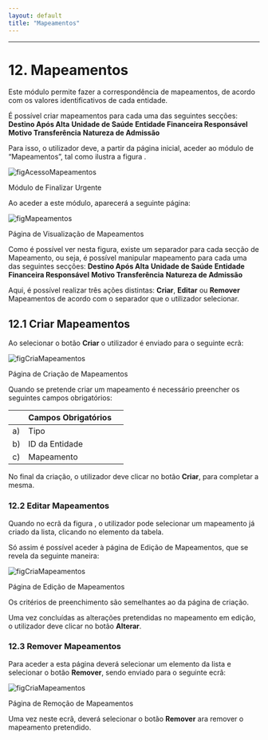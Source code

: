 ```yaml
---
layout: default
title: "Mapeamentos"
---
```



---
<div id="mapeamentos"></div>

# 12. Mapeamentos

Este módulo permite fazer a correspondência de mapeamentos, de acordo com os valores identificativos de cada entidade.

É possível criar mapeamentos para cada uma das seguintes secções:
**Destino Após Alta**
**Unidade de Saúde**
**Entidade Financeira Responsável**
**Motivo Transferência**
**Natureza de Admissão**

Para isso, o utilizador deve, a partir da página inicial, aceder ao módulo de “Mapeamentos”, tal como ilustra a figura [](#figAcessoMapeamentos). 

![figAcessoMapeamentos](img/pages/12_1.jpg)   

<p class="caption" id="figAcessoMapeamentos">Módulo de Finalizar Urgente</p>

Ao aceder a este módulo, aparecerá a seguinte página:

![figMapeamentos](img/pages/12_2.jpg)

<p class="caption" id="figMapeamentos">Página de Visualização de Mapeamentos</p>

Como é possível ver nesta figura, existe um separador para cada secção de Mapeamento, ou seja, é possível manipular mapeamento para cada uma das seguintes secções:
**Destino Após Alta**
**Unidade de Saúde**
**Entidade Financeira Responsável**
**Motivo Transferência**
**Natureza de Admissão**

Aqui, é possível realizar três ações distintas: **Criar**, **Editar** ou **Remover** Mapeamentos de acordo com o separador que o utilizador selecionar. 

<div id="criarMapeamentos"></div>

## 12.1 Criar Mapeamentos

Ao selecionar o botão **Criar** o utilizador é enviado para o seguinte ecrã:

![figCriaMapeamentos](img/pages/12_3.jpg)

<p class="caption" id="figCriaMapeamentos">Página de Criação de Mapeamentos</p>

Quando se pretende criar um mapeamento é necessário preencher os seguintes campos obrigatórios:

|    |  Campos Obrigatórios [](#figCriarUtilizadores)				| 		|    
|----|--------------------------------------------------------------|-------|
| a) |  Tipo    		          				      				|		|
| b) |  ID da Entidade       		                				|		|
| c) |  Mapeamento		                  							|		|

No final da criação, o utilizador deve clicar no botão **Criar**, para completar a mesma.

<div id="editarMapeamentos"></div>

### 12.2 Editar Mapeamentos

Quando no ecrã da figura [](#figAcessoMapeamentos), o utilizador pode selecionar um mapeamento já criado da lista, clicando no elemento da tabela.

Só assim é possível aceder à página de Edição de Mapeamentos, que se revela da seguinte maneira:

![figCriaMapeamentos](img/pages/12_4.jpg)

<p class="caption" id="figCriaMapeamentos">Página de Edição de Mapeamentos</p>

Os critérios de preenchimento são semelhantes ao da página de criação.

Uma vez concluídas as alterações pretendidas no mapeamento em edição, o utilizador deve clicar no botão **Alterar**. 

<div id="removerUtilizadores"></div>

### 12.3 Remover Mapeamentos

Para aceder a esta página deverá selecionar um elemento da lista e selecionar o botão **Remover**, sendo enviado para o seguinte ecrã:

![figCriaMapeamentos](img/pages/12_5.jpg)

<p class="caption" id="figCriaMapeamentos">Página de Remoção de Mapeamentos</p>

Uma vez neste ecrã, deverá selecionar o botão **Remover** ara remover o mapeamento pretendido.


